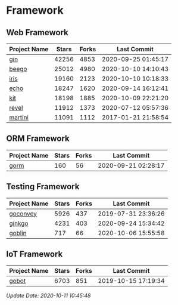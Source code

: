 # Framework

## Web Framework

| Project Name | Stars | Forks | Last Commit |
| ------------ | ----- | ----- | ----------- |
| [gin](https://github.com/gin-gonic/gin) | 42256 | 4853 | 2020-09-25 01:45:17 |
| [beego](https://github.com/astaxie/beego) | 25012 | 4980 | 2020-10-10 14:10:43 |
| [iris](https://github.com/kataras/iris) | 19160 | 2123 | 2020-10-10 10:18:33 |
| [echo](https://github.com/labstack/echo) | 18247 | 1620 | 2020-09-14 16:12:41 |
| [kit](https://github.com/go-kit/kit) | 18198 | 1885 | 2020-10-09 22:21:20 |
| [revel](https://github.com/revel/revel) | 11912 | 1373 | 2020-07-12 05:57:36 |
| [martini](https://github.com/go-martini/martini) | 11091 | 1112 | 2017-01-21 21:58:54 |

## ORM Framework

| Project Name | Stars | Forks | Last Commit |
| ------------ | ----- | ----- | ----------- |
| [gorm](https://github.com/jinzhu/gorm) | 160 | 56 | 2020-09-21 02:28:17 |

## Testing Framework

| Project Name | Stars | Forks | Last Commit |
| ------------ | ----- | ----- | ----------- |
| [goconvey](https://github.com/smartystreets/goconvey) | 5926 | 437 | 2019-07-31 23:36:26 |
| [ginkgo](https://github.com/onsi/ginkgo) | 4231 | 403 | 2020-09-24 15:34:42 |
| [goblin](https://github.com/franela/goblin) | 717 | 66 | 2020-10-06 15:55:58 |

## IoT Framework

| Project Name | Stars | Forks | Last Commit |
| ------------ | ----- | ----- | ----------- |
| [gobot](https://github.com/hybridgroup/gobot) | 6703 | 851 | 2019-10-15 17:19:34 |

*Update Date: 2020-10-11 10:45:48*